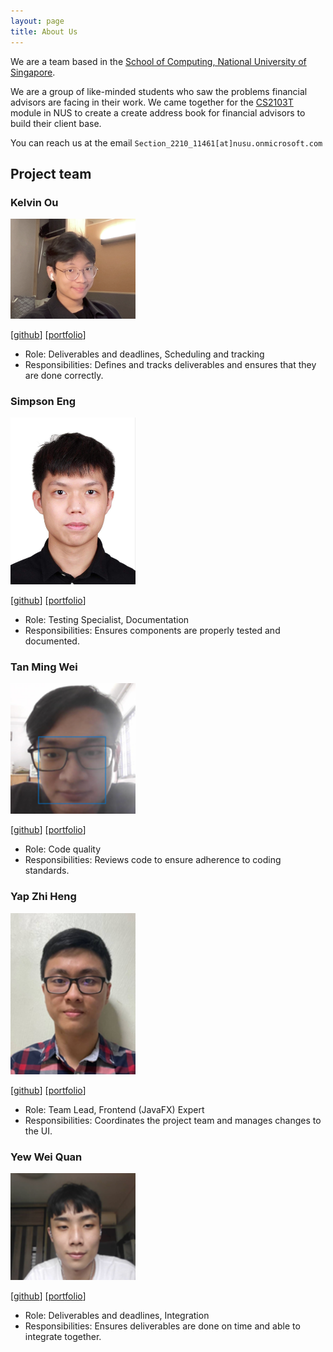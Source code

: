 ```yaml
---
layout: page
title: About Us
---
```


We are a team based in the [School of Computing, National University of Singapore](http://www.comp.nus.edu.sg).

We are a group of like-minded students who saw the problems financial advisors are facing in their work. We came together for the [CS2103T](https://nusmods.com/modules/CS2103T/software-engineering) module in NUS to create a create address book for financial advisors to build their client base.

You can reach us at the email `Section_2210_11461[at]nusu.onmicrosoft.com`

## Project team

### Kelvin Ou

<img src="images/kelvinou01.png" width="200px" alt="Kelvin">

[[github](https://github.com/kelvinou01)]
[[portfolio](team/kelvin.md)]

- Role: Deliverables and deadlines, Scheduling and tracking
- Responsibilities: Defines and tracks deliverables and ensures that they are done correctly.

### Simpson Eng

<img src="images/craeyeons.png" width="200px" alt="Simpson">

[[github](http://github.com/craeyeons)]
[[portfolio](team/simpson.md)]

- Role: Testing Specialist, Documentation
- Responsibilities: Ensures components are properly tested and documented.

### Tan Ming Wei

<img src="images/malwaregarry.png" width="200px" alt="Ming Wei">

[[github](http://github.com/malwaregarry)]
[[portfolio](team/mingwei.md)]

- Role: Code quality
- Responsibilities: Reviews code to ensure adherence to coding standards.

### Yap Zhi Heng

<img src="images/polygonalr.png" width="200px" alt="Zhi Heng">

[[github](http://github.com/Polygonalr)]
[[portfolio](team/zhiheng.md)]

- Role: Team Lead, Frontend (JavaFX) Expert
- Responsibilities: Coordinates the project team and manages changes to the UI.

### Yew Wei Quan

<img src="images/weiquany.png" width="200px" alt="Wei Quan">

[[github](http://github.com/weiquany)]
[[portfolio](team/weiquan.md)]

- Role: Deliverables and deadlines, Integration
- Responsibilities: Ensures deliverables are done on time and able to integrate together.
